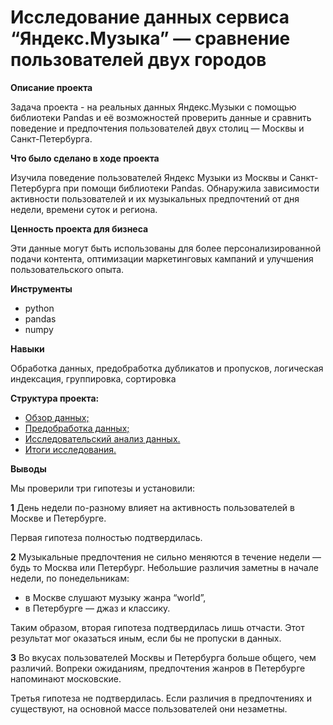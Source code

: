 # **Исследование данных сервиса “Яндекс.Музыка” — сравнение пользователей двух городов**
**Описание проекта**

Задача проекта - на реальных данных Яндекс.Музыки c помощью библиотеки Pandas и её возможностей проверить данные и сравнить поведение и предпочтения пользователей двух столиц — Москвы и Санкт-Петербурга.
  
**Что было сделано в ходе проекта**

Изучила поведение пользователей Яндекс Музыки из Москвы и Санкт-Петербурга при помощи библиотеки Pandas. Обнаружила зависимости активности пользователей и их музыкальных предпочтений от дня недели, времени суток и региона. 

**Ценность проекта для бизнеса**

Эти данные могут быть использованы для более персонализированной подачи контента, оптимизации маркетинговых кампаний и улучшения пользовательского опыта.

**Инструменты**
* python
* pandas
* numpy

**Навыки**

Обработка данных, предобработка дубликатов и пропусков, логическая индексация, группировка, сортировка

**Структура проекта:**
- [Обзор данных;](#review)
- [Предобработка данных;](#preprocessing)
- [Исследовательский анализ данных.](#analysis)
- [Итоги исследования.](#results)

**Выводы**

Мы проверили три гипотезы и установили:

 **1**  День недели по-разному влияет на активность пользователей в Москве и Петербурге.

   Первая гипотеза полностью подтвердилась.

 **2**  Музыкальные предпочтения не сильно меняются в течение недели — будь то Москва или Петербург. Небольшие различия заметны в начале недели, по понедельникам:
* в Москве слушают музыку жанра “world”,
* в Петербурге — джаз и классику.

 Таким образом, вторая гипотеза подтвердилась лишь отчасти. Этот результат мог оказаться иным, если бы не пропуски в данных.

 **3**  Во вкусах пользователей Москвы и Петербурга больше общего, чем различий. Вопреки ожиданиям, предпочтения жанров в Петербурге напоминают московские.

   Третья гипотеза не подтвердилась. Если различия в предпочтениях и существуют, на основной массе пользователей они незаметны.
